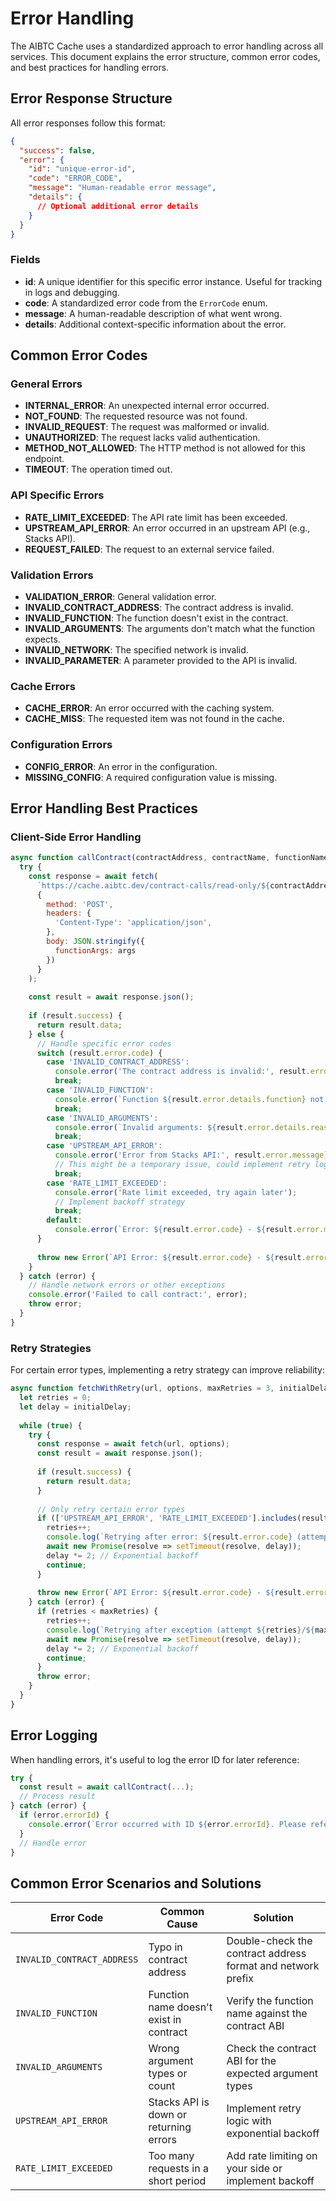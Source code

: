# Error Handling

The AIBTC Cache uses a standardized approach to error handling across all services. This document explains the error structure, common error codes, and best practices for handling errors.

## Error Response Structure

All error responses follow this format:

```json
{
  "success": false,
  "error": {
    "id": "unique-error-id",
    "code": "ERROR_CODE",
    "message": "Human-readable error message",
    "details": {
      // Optional additional error details
    }
  }
}
```

### Fields

- **id**: A unique identifier for this specific error instance. Useful for tracking in logs and debugging.
- **code**: A standardized error code from the `ErrorCode` enum.
- **message**: A human-readable description of what went wrong.
- **details**: Additional context-specific information about the error.

## Common Error Codes

### General Errors

- **INTERNAL_ERROR**: An unexpected internal error occurred.
- **NOT_FOUND**: The requested resource was not found.
- **INVALID_REQUEST**: The request was malformed or invalid.
- **UNAUTHORIZED**: The request lacks valid authentication.
- **METHOD_NOT_ALLOWED**: The HTTP method is not allowed for this endpoint.
- **TIMEOUT**: The operation timed out.

### API Specific Errors

- **RATE_LIMIT_EXCEEDED**: The API rate limit has been exceeded.
- **UPSTREAM_API_ERROR**: An error occurred in an upstream API (e.g., Stacks API).
- **REQUEST_FAILED**: The request to an external service failed.

### Validation Errors

- **VALIDATION_ERROR**: General validation error.
- **INVALID_CONTRACT_ADDRESS**: The contract address is invalid.
- **INVALID_FUNCTION**: The function doesn't exist in the contract.
- **INVALID_ARGUMENTS**: The arguments don't match what the function expects.
- **INVALID_NETWORK**: The specified network is invalid.
- **INVALID_PARAMETER**: A parameter provided to the API is invalid.

### Cache Errors

- **CACHE_ERROR**: An error occurred with the caching system.
- **CACHE_MISS**: The requested item was not found in the cache.

### Configuration Errors

- **CONFIG_ERROR**: An error in the configuration.
- **MISSING_CONFIG**: A required configuration value is missing.

## Error Handling Best Practices

### Client-Side Error Handling

```javascript
async function callContract(contractAddress, contractName, functionName, args) {
  try {
    const response = await fetch(
      `https://cache.aibtc.dev/contract-calls/read-only/${contractAddress}/${contractName}/${functionName}`,
      {
        method: 'POST',
        headers: {
          'Content-Type': 'application/json',
        },
        body: JSON.stringify({
          functionArgs: args
        })
      }
    );
    
    const result = await response.json();
    
    if (result.success) {
      return result.data;
    } else {
      // Handle specific error codes
      switch (result.error.code) {
        case 'INVALID_CONTRACT_ADDRESS':
          console.error('The contract address is invalid:', result.error.details.address);
          break;
        case 'INVALID_FUNCTION':
          console.error(`Function ${result.error.details.function} not found in contract`);
          break;
        case 'INVALID_ARGUMENTS':
          console.error(`Invalid arguments: ${result.error.details.reason}`);
          break;
        case 'UPSTREAM_API_ERROR':
          console.error('Error from Stacks API:', result.error.message);
          // This might be a temporary issue, could implement retry logic
          break;
        case 'RATE_LIMIT_EXCEEDED':
          console.error('Rate limit exceeded, try again later');
          // Implement backoff strategy
          break;
        default:
          console.error(`Error: ${result.error.code} - ${result.error.message}`);
      }
      
      throw new Error(`API Error: ${result.error.code} - ${result.error.message}`);
    }
  } catch (error) {
    // Handle network errors or other exceptions
    console.error('Failed to call contract:', error);
    throw error;
  }
}
```

### Retry Strategies

For certain error types, implementing a retry strategy can improve reliability:

```javascript
async function fetchWithRetry(url, options, maxRetries = 3, initialDelay = 1000) {
  let retries = 0;
  let delay = initialDelay;
  
  while (true) {
    try {
      const response = await fetch(url, options);
      const result = await response.json();
      
      if (result.success) {
        return result.data;
      }
      
      // Only retry certain error types
      if (['UPSTREAM_API_ERROR', 'RATE_LIMIT_EXCEEDED'].includes(result.error.code) && retries < maxRetries) {
        retries++;
        console.log(`Retrying after error: ${result.error.code} (attempt ${retries}/${maxRetries})`);
        await new Promise(resolve => setTimeout(resolve, delay));
        delay *= 2; // Exponential backoff
        continue;
      }
      
      throw new Error(`API Error: ${result.error.code} - ${result.error.message}`);
    } catch (error) {
      if (retries < maxRetries) {
        retries++;
        console.log(`Retrying after exception (attempt ${retries}/${maxRetries})`);
        await new Promise(resolve => setTimeout(resolve, delay));
        delay *= 2; // Exponential backoff
        continue;
      }
      throw error;
    }
  }
}
```

## Error Logging

When handling errors, it's useful to log the error ID for later reference:

```javascript
try {
  const result = await callContract(...);
  // Process result
} catch (error) {
  if (error.errorId) {
    console.error(`Error occurred with ID ${error.errorId}. Please reference this ID when reporting issues.`);
  }
  // Handle error
}
```

## Common Error Scenarios and Solutions

| Error Code | Common Cause | Solution |
|------------|--------------|----------|
| `INVALID_CONTRACT_ADDRESS` | Typo in contract address | Double-check the contract address format and network prefix |
| `INVALID_FUNCTION` | Function name doesn't exist in contract | Verify the function name against the contract ABI |
| `INVALID_ARGUMENTS` | Wrong argument types or count | Check the contract ABI for the expected argument types |
| `UPSTREAM_API_ERROR` | Stacks API is down or returning errors | Implement retry logic with exponential backoff |
| `RATE_LIMIT_EXCEEDED` | Too many requests in a short period | Add rate limiting on your side or implement backoff |
